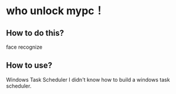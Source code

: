 # who unlock mypc！
## How to do this?
face recognize
## How to use?
Windows Task Scheduler
I didn't know how to build a windows task scheduler.